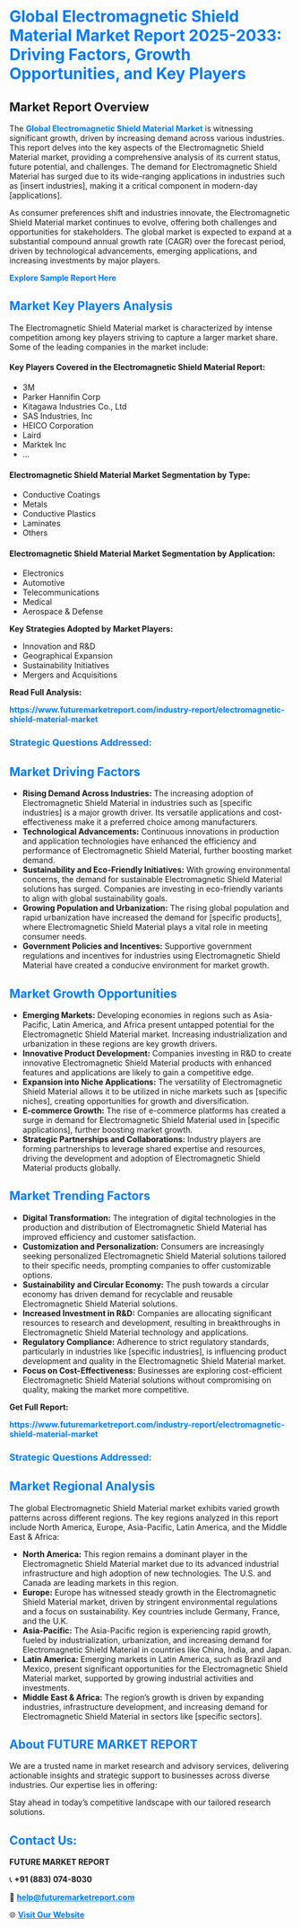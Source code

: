 <h1 style="color: #007BFF;">Global Electromagnetic Shield Material Market Report 2025-2033: Driving Factors, Growth Opportunities, and Key Players</h1>

<section id="overview">
<h2>Market Report Overview</h2>
<p>The <a href="https://www.futuremarketreport.com/industry-report/electromagnetic-shield-material-market" style="color: #007BFF; text-decoration: none;"><strong>Global Electromagnetic Shield Material Market</strong></a> is witnessing significant growth, driven by increasing demand across various industries. This report delves into the key aspects of the Electromagnetic Shield Material market, providing a comprehensive analysis of its current status, future potential, and challenges. The demand for Electromagnetic Shield Material has surged due to its wide-ranging applications in industries such as [insert industries], making it a critical component in modern-day [applications].</p>
<p>As consumer preferences shift and industries innovate, the Electromagnetic Shield Material market continues to evolve, offering both challenges and opportunities for stakeholders. The global market is expected to expand at a substantial compound annual growth rate (CAGR) over the forecast period, driven by technological advancements, emerging applications, and increasing investments by major players.</p>
</section>

<section id="overview">
<p><a href="https://www.futuremarketreport.com/request-sample/reportId=101660" style="color: #007BFF; text-decoration: none;"><strong>Explore Sample Report Here</strong></a></p>
</section>

<section id="key-players">
<h2 style="color: #007BFF;">Market Key Players Analysis</h2>
<p>The Electromagnetic Shield Material market is characterized by intense competition among key players striving to capture a larger market share. Some of the leading companies in the market include:</p>
<h4>Key Players Covered in the Electromagnetic Shield Material Report:</h4>
<ul><li>3M</li><li>Parker Hannifin Corp</li><li>Kitagawa Industries Co., Ltd</li><li>SAS Industries, Inc</li><li>HEICO Corporation</li><li>Laird</li><li>Marktek Inc</li><li>...</li></ul>
<h4>Electromagnetic Shield Material Market Segmentation by Type:</h4>
<ul><li>Conductive Coatings</li><li>Metals</li><li>Conductive Plastics</li><li>Laminates</li><li>Others</li></ul>

<h4>Electromagnetic Shield Material Market Segmentation by Application:</h4>
<ul><li>Electronics</li><li>Automotive</li><li>Telecommunications</li><li>Medical</li><li>Aerospace &amp; Defense</li></ul>
<p><strong>Key Strategies Adopted by Market Players:</strong></p>
<ul>
<li>Innovation and R&D</li>
<li>Geographical Expansion</li>
<li>Sustainability Initiatives</li>
<li>Mergers and Acquisitions</li>
</ul>
</section>

<section>
<p><strong>Read Full Analysis: </strong></p><a href="https://www.futuremarketreport.com/industry-report/electromagnetic-shield-material-market" style="color: #007BFF; text-decoration: none;"><strong>https://www.futuremarketreport.com/industry-report/electromagnetic-shield-material-market</strong></a>
<h3 style="color: #007BFF;">Strategic Questions Addressed:</h3>
</section>

<section id="driving-factors">
<h2 style="color: #007BFF;">Market Driving Factors</h2>
<ul>
<li><strong>Rising Demand Across Industries:</strong> The increasing adoption of Electromagnetic Shield Material in industries such as [specific industries] is a major growth driver. Its versatile applications and cost-effectiveness make it a preferred choice among manufacturers.</li>
<li><strong>Technological Advancements:</strong> Continuous innovations in production and application technologies have enhanced the efficiency and performance of Electromagnetic Shield Material, further boosting market demand.</li>
<li><strong>Sustainability and Eco-Friendly Initiatives:</strong> With growing environmental concerns, the demand for sustainable Electromagnetic Shield Material solutions has surged. Companies are investing in eco-friendly variants to align with global sustainability goals.</li>
<li><strong>Growing Population and Urbanization:</strong> The rising global population and rapid urbanization have increased the demand for [specific products], where Electromagnetic Shield Material plays a vital role in meeting consumer needs.</li>
<li><strong>Government Policies and Incentives:</strong> Supportive government regulations and incentives for industries using Electromagnetic Shield Material have created a conducive environment for market growth.</li>
</ul>
</section>

<section id="growth-opportunities">
<h2 style="color: #007BFF;">Market Growth Opportunities</h2>
<ul>
<li><strong>Emerging Markets:</strong> Developing economies in regions such as Asia-Pacific, Latin America, and Africa present untapped potential for the Electromagnetic Shield Material market. Increasing industrialization and urbanization in these regions are key growth drivers.</li>
<li><strong>Innovative Product Development:</strong> Companies investing in R&D to create innovative Electromagnetic Shield Material products with enhanced features and applications are likely to gain a competitive edge.</li>
<li><strong>Expansion into Niche Applications:</strong> The versatility of Electromagnetic Shield Material allows it to be utilized in niche markets such as [specific niches], creating opportunities for growth and diversification.</li>
<li><strong>E-commerce Growth:</strong> The rise of e-commerce platforms has created a surge in demand for Electromagnetic Shield Material used in [specific applications], further boosting market growth.</li>
<li><strong>Strategic Partnerships and Collaborations:</strong> Industry players are forming partnerships to leverage shared expertise and resources, driving the development and adoption of Electromagnetic Shield Material products globally.</li>
</ul>
</section>

<section id="trending-factors">
<h2 style="color: #007BFF;">Market Trending Factors</h2>
<ul>
<li><strong>Digital Transformation:</strong> The integration of digital technologies in the production and distribution of Electromagnetic Shield Material has improved efficiency and customer satisfaction.</li>
<li><strong>Customization and Personalization:</strong> Consumers are increasingly seeking personalized Electromagnetic Shield Material solutions tailored to their specific needs, prompting companies to offer customizable options.</li>
<li><strong>Sustainability and Circular Economy:</strong> The push towards a circular economy has driven demand for recyclable and reusable Electromagnetic Shield Material solutions.</li>
<li><strong>Increased Investment in R&D:</strong> Companies are allocating significant resources to research and development, resulting in breakthroughs in Electromagnetic Shield Material technology and applications.</li>
<li><strong>Regulatory Compliance:</strong> Adherence to strict regulatory standards, particularly in industries like [specific industries], is influencing product development and quality in the Electromagnetic Shield Material market.</li>
<li><strong>Focus on Cost-Effectiveness:</strong> Businesses are exploring cost-efficient Electromagnetic Shield Material solutions without compromising on quality, making the market more competitive.</li>
</ul>
</section>

<section>
<p><strong>Get Full Report: </strong></p><a href="https://www.futuremarketreport.com/industry-report/electromagnetic-shield-material-market" style="color: #007BFF; text-decoration: none;"><strong>https://www.futuremarketreport.com/industry-report/electromagnetic-shield-material-market</strong></a>
<h3 style="color: #007BFF;">Strategic Questions Addressed:</h3>
</section>


<section id="regional-analysis">
<h2 style="color: #007BFF;">Market Regional Analysis</h2>
<p>The global Electromagnetic Shield Material market exhibits varied growth patterns across different regions. The key regions analyzed in this report include North America, Europe, Asia-Pacific, Latin America, and the Middle East & Africa:</p>
<ul>
<li><strong>North America:</strong> This region remains a dominant player in the Electromagnetic Shield Material market due to its advanced industrial infrastructure and high adoption of new technologies. The U.S. and Canada are leading markets in this region.</li>
<li><strong>Europe:</strong> Europe has witnessed steady growth in the Electromagnetic Shield Material market, driven by stringent environmental regulations and a focus on sustainability. Key countries include Germany, France, and the U.K.</li>
<li><strong>Asia-Pacific:</strong> The Asia-Pacific region is experiencing rapid growth, fueled by industrialization, urbanization, and increasing demand for Electromagnetic Shield Material in countries like China, India, and Japan.</li>
<li><strong>Latin America:</strong> Emerging markets in Latin America, such as Brazil and Mexico, present significant opportunities for the Electromagnetic Shield Material market, supported by growing industrial activities and investments.</li>
<li><strong>Middle East & Africa:</strong> The region’s growth is driven by expanding industries, infrastructure development, and increasing demand for Electromagnetic Shield Material in sectors like [specific sectors].</li>
</ul>
</section>

<footer>
<h2 style="color: #007BFF;">About FUTURE MARKET REPORT</h2>
<p>We are a trusted name in market research and advisory services, delivering actionable insights and strategic support to businesses across diverse industries. Our expertise lies in offering:</p>

<p>Stay ahead in today’s competitive landscape with our tailored research solutions.</p>

<h2 style="color: #007BFF;">Contact Us:</h2>
<p><strong>FUTURE MARKET REPORT</strong></p>
<p>📞 <strong>+91 (883) 074-8030</strong></p>
<p>📧 <strong><a href="mailto:help@futuremarketreport.com" style="color: #007BFF;">help@futuremarketreport.com</a></strong></p>
<p>🌐 <strong><a href="https://www.futuremarketreport.com/" style="color: #007BFF;">Visit Our Website</a></strong></p>
</footer>